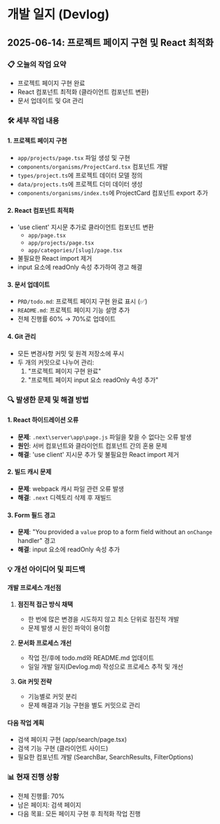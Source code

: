 # 개발 일지 (Devlog)

## 2025-06-14: 프로젝트 페이지 구현 및 React 최적화

### 📋 오늘의 작업 요약
- 프로젝트 페이지 구현 완료
- React 컴포넌트 최적화 (클라이언트 컴포넌트 변환)
- 문서 업데이트 및 Git 관리

### 🛠️ 세부 작업 내용

#### 1. 프로젝트 페이지 구현
- `app/projects/page.tsx` 파일 생성 및 구현
- `components/organisms/ProjectCard.tsx` 컴포넌트 개발
- `types/project.ts`에 프로젝트 데이터 모델 정의
- `data/projects.ts`에 프로젝트 더미 데이터 생성
- `components/organisms/index.ts`에 ProjectCard 컴포넌트 export 추가

#### 2. React 컴포넌트 최적화
- 'use client' 지시문 추가로 클라이언트 컴포넌트 변환
  - `app/page.tsx`
  - `app/projects/page.tsx`
  - `app/categories/[slug]/page.tsx`
- 불필요한 React import 제거
- input 요소에 readOnly 속성 추가하여 경고 해결

#### 3. 문서 업데이트
- `PRD/todo.md`: 프로젝트 페이지 구현 완료 표시 (✅)
- `README.md`: 프로젝트 페이지 기능 설명 추가
- 전체 진행률 60% → 70%로 업데이트

#### 4. Git 관리
- 모든 변경사항 커밋 및 원격 저장소에 푸시
- 두 개의 커밋으로 나누어 관리:
  1. "프로젝트 페이지 구현 완료"
  2. "프로젝트 페이지 input 요소 readOnly 속성 추가"

### 🔍 발생한 문제 및 해결 방법

#### 1. React 하이드레이션 오류
- **문제**: `.next\server\app\page.js` 파일을 찾을 수 없다는 오류 발생
- **원인**: 서버 컴포넌트와 클라이언트 컴포넌트 간의 혼용 문제
- **해결**: 'use client' 지시문 추가 및 불필요한 React import 제거

#### 2. 빌드 캐시 문제
- **문제**: webpack 캐시 파일 관련 오류 발생
- **해결**: `.next` 디렉토리 삭제 후 재빌드

#### 3. Form 필드 경고
- **문제**: "You provided a `value` prop to a form field without an `onChange` handler" 경고
- **해결**: input 요소에 readOnly 속성 추가

### 💡 개선 아이디어 및 피드백

#### 개발 프로세스 개선점
1. **점진적 접근 방식 채택**
   - 한 번에 많은 변경을 시도하지 않고 최소 단위로 점진적 개발
   - 문제 발생 시 원인 파악이 용이함

2. **문서화 프로세스 개선**
   - 작업 전/후에 todo.md와 README.md 업데이트
   - 일일 개발 일지(Devlog.md) 작성으로 프로세스 추적 및 개선

3. **Git 커밋 전략**
   - 기능별로 커밋 분리
   - 문제 해결과 기능 구현을 별도 커밋으로 관리

#### 다음 작업 계획
- 검색 페이지 구현 (app/search/page.tsx)
- 검색 기능 구현 (클라이언트 사이드)
- 필요한 컴포넌트 개발 (SearchBar, SearchResults, FilterOptions)

### 📊 현재 진행 상황
- 전체 진행률: 70%
- 남은 페이지: 검색 페이지
- 다음 목표: 모든 페이지 구현 후 최적화 작업 진행
